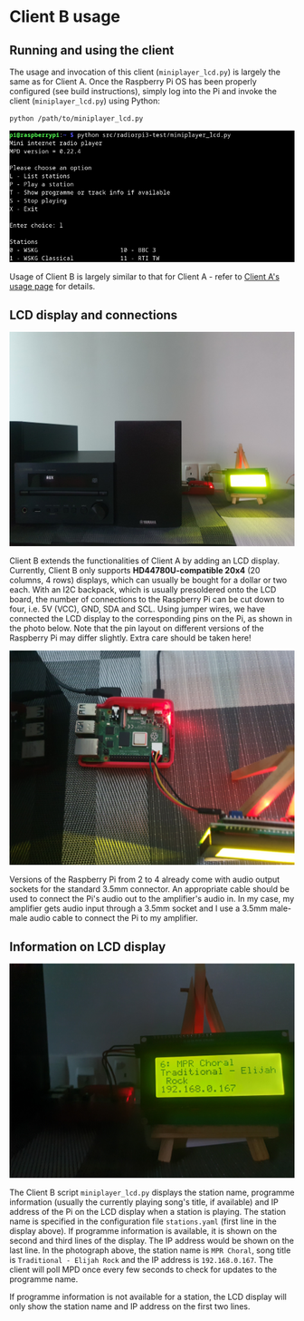 # Client B usage

## Running and using the client

The usage and invocation of this client (`miniplayer_lcd.py`) is largely the same as for Client A. Once the Raspberry Pi OS has been properly configured (see build instructions), simply log into the Pi and invoke the client (`miniplayer_lcd.py`) using Python:


```
python /path/to/miniplayer_lcd.py
```

![Running Client B](screenshot01.png)

Usage of Client B is largely similar to that for Client A - refer to [Client A's usage page](usageclientA.md) for details.

## LCD display and connections

![Client B setup](clientBfull.jpg)

Client B extends the functionalities of Client A by adding an LCD display. Currently, Client B only supports **HD44780U-compatible 20x4** (20 columns, 4 rows) displays, which can usually be bought for a dollar or two each. With an I2C backpack, which is usually presoldered onto the LCD board, the number of connections to the Raspberry Pi can be cut down to four, i.e. 5V (VCC), GND, SDA and SCL. Using jumper wires, we have connected the LCD display to the corresponding pins on the Pi, as shown in the photo below. Note that the pin layout on different versions of the Raspberry Pi may differ slightly. Extra care should be taken here!

![Connections](rpiconnections.jpg)

Versions of the Raspberry Pi from 2 to 4 already come with audio output sockets for the standard 3.5mm connector. An appropriate cable should be used to connect the Pi's audio out to the amplifier's audio in. In my case, my amplifier gets audio input through a 3.5mm socket and I use a 3.5mm male-male audio cable to connect the Pi to my amplifier.

## Information on LCD display

![Information on LCD display](clientBlcd.jpg)

The Client B script `miniplayer_lcd.py` displays the station name, programme information (usually the currently playing song's title, if available) and IP address of the Pi on the LCD display when a station is playing. The station name is specified in the configuration file `stations.yaml` (first line in the display above). If programme information is available, it is shown on the second and third lines of the display. The IP address would be shown on the last line. In the photograph above, the station name is `MPR Choral`, song title is `Traditional - Elijah Rock` and the IP address is `192.168.0.167`. The client will poll MPD once every few seconds to check for updates to the programme name.

If programme information is not available for a station, the LCD display will only show the station name and IP address on the first two lines.

